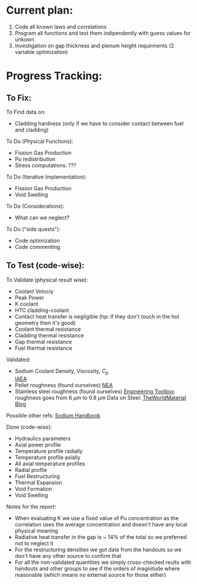 # Current plan:
1) Code all known laws and correlations  
2) Program all functions and test them indipendently with guess values for unkown
3) Investigation on gap thickness and  plenum height requirments (2 variable optimization)

# Progress Tracking:
To Fix:
- 

To Find data on:
- Cladding hardness (only if we have to consider contact between fuel and cladding)
  
To Do (Physical Functions):
- Fission Gas Production
- Pu redistribution
- Stress computations: ???
  
To Do (Iterative Implementation):
- Fission Gas Production
- Void Swelling

To Do (Considerations):
- What can we neglect?

To Do ("side quests"):
- Code optimization
- Code commenting

To Test (code-wise):
- 

To Validate (physical result wise):
- Coolant Velociy
- Peak Power
- K coolant
- HTC cladding-coolant
- Contact heat transfer is negligible (hp: if they don't touch in the hot geometry then it's good)
- Coolant thermal resistance
- Cladding thermal resistance
- Gap thermal resistance
- Fuel thermal resistance

Validated:
- Sodium Coolant Density, Viscosity, $C_p$   
[IAEA](https://inis.iaea.org/collection/NCLCollectionStore/_Public/14/776/14776927.pdf)
- Pellet roughness (found ourselves) [NEA](https://www.oecd-nea.org/upload/docs/application/pdf/2019-12/6291-mox.pdf)
- Stainless steel roughness (found ourselves) [Engineering Toolbox](https://www.engineeringtoolbox.com/surface-roughness-ventilation-ducts-d_209.html): roughness goes from 6 $\mu m$ to 0.8 $\mu m$
Data on Steel:
[TheWorldMaterial Blog](https://www.theworldmaterial.com/type-304-grade-stainless-steel/)

Possible other refs:
[Sodium Handbook](https://www-pub.iaea.org/MTCD/publications/PDF/CRCP_SOD_003web.pdf)

Done (code-wise):
- Hydraulics parameters
- Axial power profile
- Temperature profile radially
- Temperature profile axially
- All axial temperature profiles
- Radial profile
- Fuel Restructuring
- Thermal Expansion
- Void Formation
- Void Swelling

Notes for the report:
- When evaluating K we use a fixed value of Pu concentration as the correlation uses the average concentration and doesn't have any local physical meaning
- Radiative heat transfer in the gap is ~ 14% of the total so we preferred not to neglect it
- For the restructuring densities we got data from the handouts so we don't have any other source to confirm that
- For all the non-validated quantities we simply cross-checked reults with handouts and other groups to see if the orders of magnitude where reasonable (which means no external source for those either)